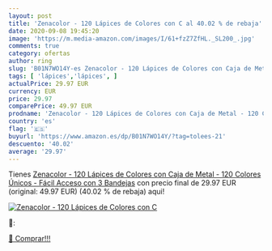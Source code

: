 ```yaml
---
layout: post
title: 'Zenacolor - 120 Lápices de Colores con C al 40.02 % de rebaja'
date: 2020-09-08 19:45:20
image: 'https://m.media-amazon.com/images/I/61+fzZ7ZfHL._SL200_.jpg'
comments: true
category: ofertas
author: ring
slug: 'B01N7WO14Y-es Zenacolor - 120 Lápices de Colores con Caja de Metal - 120...'
tags: [ 'lápices','lápices', ]
actualPrice: 29.97 EUR
currency: EUR
price: 29.97
comparePrice: 49.97 EUR
prodname: 'Zenacolor - 120 Lápices de Colores con Caja de Metal - 120 Colores Únicos - Fácil Acceso con 3 Bandejas'
country: 'es'
flag: '🇪🇸'
buyurl: 'https://www.amazon.es/dp/B01N7WO14Y/?tag=tolees-21'
descuento: '40.02'
average: '29.97'
---
```


Tienes [Zenacolor - 120 Lápices de Colores con Caja de Metal - 120 Colores Únicos - Fácil Acceso con 3 Bandejas](https://www.amazon.es/dp/B01N7WO14Y/?tag=tolees-21) con precio final de  29.97 EUR (original: 49.97 EUR) (40.02 %  de rebaja) aqui!

[![Zenacolor - 120 Lápices de Colores con C](https://m.media-amazon.com/images/I/61+fzZ7ZfHL._SL200_.jpg)](https://www.amazon.es/dp/B01N7WO14Y/?tag=tolees-21)

🔎:


[🛒 Comprar!!!](https://www.amazon.es/dp/B01N7WO14Y/?tag=tolees-21)
